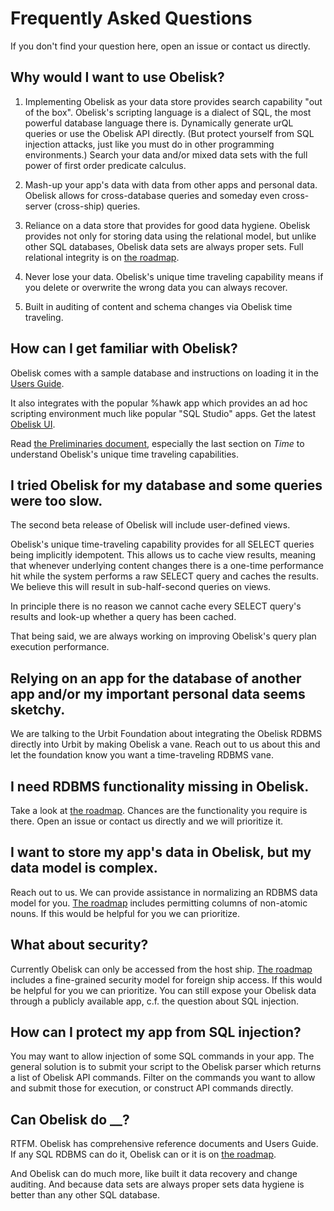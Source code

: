 # Frequently Asked Questions

If you don't find your question here, open an issue or contact us directly.

## Why would I want to use Obelisk?

1) Implementing Obelisk as your data store provides search capability "out of the box". Obelisk's scripting language is a dialect of SQL, the most powerful database language there is. Dynamically generate urQL queries or use the Obelisk API directly. (But protect yourself from SQL injection attacks, just like you must do in other programming environments.) Search your data and/or mixed data sets with the full power of first order predicate calculus.

2) Mash-up your app's data with data from other apps and personal data. Obelisk allows for cross-database queries and someday even cross-server (cross-ship) queries.

3) Reliance on a data store that provides for good data hygiene. Obelisk provides not only for storing data using the relational model, but unlike other SQL databases, Obelisk data sets are always proper sets. Full relational integrity is on [the roadmap](roadmap.md).

4) Never lose your data. Obelisk's unique time traveling capability means if you delete or overwrite the wrong data you can always recover.

5) Built in auditing of content and schema changes via Obelisk time traveling.

## How can I get familiar with Obelisk?

Obelisk comes with a sample database and instructions on loading it in the [Users Guide](docs/users-guide.md).

It also integrates with the popular %hawk app which provides an ad hoc scripting environment much like popular "SQL Studio" apps. Get the latest [Obelisk UI](https://hawk.computer/~~/templates/obelisk-ui/).

Read [the Preliminaries document](docs/reference/01-preliminaries.md), especially the last section on *Time* to understand Obelisk's unique time traveling capabilities.

## I tried Obelisk for my database and some queries were too slow.

The second beta release of Obelisk will include user-defined views.

Obelisk's unique time-traveling capability provides for all SELECT queries being implicitly idempotent. This allows us to cache view results, meaning that whenever underlying content changes there is a one-time performance hit while the system performs a raw SELECT query and caches the results. We believe this will result in sub-half-second queries on views.

In principle there is no reason we cannot cache every SELECT query's results and look-up whether a query has been cached.

That being said, we are always working on improving Obelisk's query plan execution performance.

## Relying on an app for the database of another app and/or my important personal data seems sketchy.

We are talking to the Urbit Foundation about integrating the Obelisk RDBMS directly into Urbit by making Obelisk a vane. Reach out to us about this and let the foundation know you want a time-traveling RDBMS vane.

## I need RDBMS functionality missing in Obelisk.

Take a look at [the roadmap](roadmap.md). Chances are the functionality you require is there. Open an issue or contact us directly and we will prioritize it.

## I want to store my app's data in Obelisk, but my data model is complex.

Reach out to us. We can provide assistance in normalizing an RDBMS data model for you. [The roadmap](roadmap.md) includes permitting columns of non-atomic nouns. If this would be helpful for you we can prioritize.

## What about security?

Currently Obelisk can only be accessed from the host ship. [The roadmap](roadmap.md) includes a fine-grained security model for foreign ship access. If this would be helpful for you we can prioritize. You can still expose your Obelisk data through a publicly available app, c.f. the question about SQL injection.

## How can I protect my app from SQL injection?

You may want to allow injection of some SQL commands in your app. The general solution is to submit your script to the Obelisk parser which returns a list of Obelisk API commands. Filter on the commands you want to allow and submit those for execution, or construct API commands directly.

## Can Obelisk do \__?

RTFM. Obelisk has comprehensive reference documents and Users Guide. If any SQL RDBMS can do it, Obelisk can or it is on [the roadmap](roadmap.md).

And Obelisk can do much more, like built it data recovery and change auditing. And because data sets are always proper sets data hygiene is better than any other SQL database.
